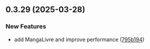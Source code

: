 ## 0.3.29 (2025-03-28)


### New Features

* add MangaLivre and improve performance ([795b194](https://github.com/manga-you-know/desktop/commit/795b194a5174be8a30d155ff019cfebdb3738b67))

